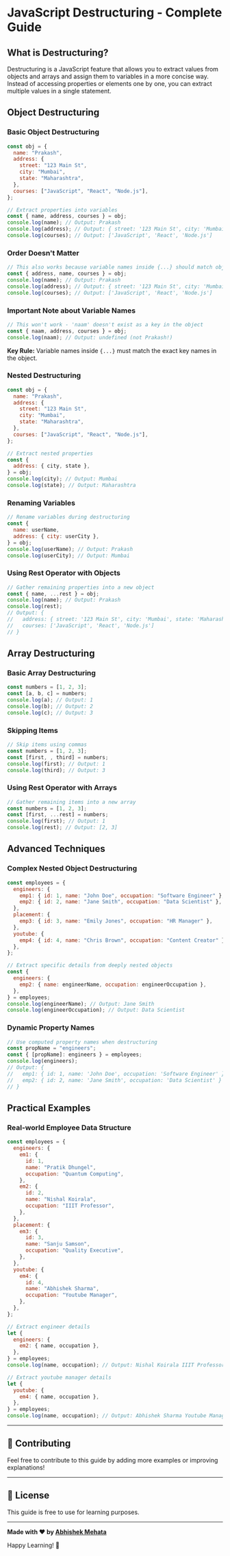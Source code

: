 # JavaScript Destructuring - Complete Guide

## What is Destructuring?

Destructuring is a JavaScript feature that allows you to extract values from objects and arrays and assign them to variables in a more concise way. Instead of accessing properties or elements one by one, you can extract multiple values in a single statement.

## Object Destructuring

### Basic Object Destructuring

```javascript
const obj = {
  name: "Prakash",
  address: {
    street: "123 Main St",
    city: "Mumbai",
    state: "Maharashtra",
  },
  courses: ["JavaScript", "React", "Node.js"],
};

// Extract properties into variables
const { name, address, courses } = obj;
console.log(name); // Output: Prakash
console.log(address); // Output: { street: '123 Main St', city: 'Mumbai', state: 'Maharashtra' }
console.log(courses); // Output: ['JavaScript', 'React', 'Node.js']
```

### Order Doesn't Matter

```javascript
// This also works because variable names inside {...} should match object keys
const { address, name, courses } = obj;
console.log(name); // Output: Prakash
console.log(address); // Output: { street: '123 Main St', city: 'Mumbai', state: 'Maharashtra' }
console.log(courses); // Output: ['JavaScript', 'React', 'Node.js']
```

### Important Note about Variable Names

```javascript
// This won't work - 'naam' doesn't exist as a key in the object
const { naam, address, courses } = obj;
console.log(naam); // Output: undefined (not Prakash!)
```

**Key Rule:** Variable names inside `{...}` must match the exact key names in the object.

### Nested Destructuring

```javascript
const obj = {
  name: "Prakash",
  address: {
    street: "123 Main St",
    city: "Mumbai",
    state: "Maharashtra",
  },
  courses: ["JavaScript", "React", "Node.js"],
};

// Extract nested properties
const {
  address: { city, state },
} = obj;
console.log(city); // Output: Mumbai
console.log(state); // Output: Maharashtra
```

### Renaming Variables

```javascript
// Rename variables during destructuring
const {
  name: userName,
  address: { city: userCity },
} = obj;
console.log(userName); // Output: Prakash
console.log(userCity); // Output: Mumbai
```

### Using Rest Operator with Objects

```javascript
// Gather remaining properties into a new object
const { name, ...rest } = obj;
console.log(name); // Output: Prakash
console.log(rest);
// Output: {
//   address: { street: '123 Main St', city: 'Mumbai', state: 'Maharashtra' },
//   courses: ['JavaScript', 'React', 'Node.js']
// }
```

## Array Destructuring

### Basic Array Destructuring

```javascript
const numbers = [1, 2, 3];
const [a, b, c] = numbers;
console.log(a); // Output: 1
console.log(b); // Output: 2
console.log(c); // Output: 3
```

### Skipping Items

```javascript
// Skip items using commas
const numbers = [1, 2, 3];
const [first, , third] = numbers;
console.log(first); // Output: 1
console.log(third); // Output: 3
```

### Using Rest Operator with Arrays

```javascript
// Gather remaining items into a new array
const numbers = [1, 2, 3];
const [first, ...rest] = numbers;
console.log(first); // Output: 1
console.log(rest); // Output: [2, 3]
```

## Advanced Techniques

### Complex Nested Object Destructuring

```javascript
const employees = {
  engineers: {
    emp1: { id: 1, name: "John Doe", occupation: "Software Engineer" },
    emp2: { id: 2, name: "Jane Smith", occupation: "Data Scientist" },
  },
  placement: {
    emp3: { id: 3, name: "Emily Jones", occupation: "HR Manager" },
  },
  youtube: {
    emp4: { id: 4, name: "Chris Brown", occupation: "Content Creator" },
  },
};

// Extract specific details from deeply nested objects
const {
  engineers: {
    emp2: { name: engineerName, occupation: engineerOccupation },
  },
} = employees;
console.log(engineerName); // Output: Jane Smith
console.log(engineerOccupation); // Output: Data Scientist
```

### Dynamic Property Names

```javascript
// Use computed property names when destructuring
const propName = "engineers";
const { [propName]: engineers } = employees;
console.log(engineers);
// Output: {
//   emp1: { id: 1, name: 'John Doe', occupation: 'Software Engineer' },
//   emp2: { id: 2, name: 'Jane Smith', occupation: 'Data Scientist' }
// }
```

## Practical Examples

### Real-world Employee Data Structure

```javascript
const employees = {
  engineers: {
    em1: {
      id: 1,
      name: "Pratik Dhungel",
      occupation: "Quantum Computing",
    },
    em2: {
      id: 2,
      name: "Nishal Koirala",
      occupation: "IIIT Professor",
    },
  },
  placement: {
    em3: {
      id: 3,
      name: "Sanju Samson",
      occupation: "Quality Executive",
    },
  },
  youtube: {
    em4: {
      id: 4,
      name: "Abhishek Sharma",
      occupation: "Youtube Manager",
    },
  },
};

// Extract engineer details
let {
  engineers: {
    em2: { name, occupation },
  },
} = employees;
console.log(name, occupation); // Output: Nishal Koirala IIIT Professor

// Extract youtube manager details
let {
  youtube: {
    em4: { name, occupation },
  },
} = employees;
console.log(name, occupation); // Output: Abhishek Sharma Youtube Manager
```

---

## 🤝 Contributing

Feel free to contribute to this guide by adding more examples or improving explanations!

---

## 📄 License

This guide is free to use for learning purposes.

---

**Made with ❤️ by [Abhishek Mehata](https://github.com/Abhishek-mehata)**

Happy Learning! 🚀
